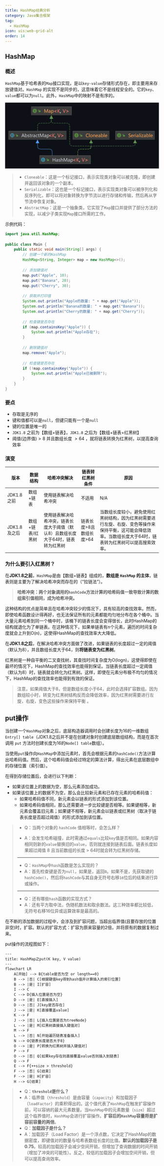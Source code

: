 ```yaml
---
title: HashMap经典分析
category: Java集合框架
tag:
  - HashMap
icon: uis:web-grid-alt
order: 14
---
```


## HashMap

### 概述

`HashMap`基于哈希表的`Map`接口实现，是以`key-value`存储形式存在，即主要用来存放键值对。`HashMap` 的实现不是同步的，这意味着它不是线程安全的。它的`key`、`value`都可以为`null`。此外，`HashMap`中的映射不是有序的。

![image-20240507134836927](images/JCF-06-HashMap/image-20240507134836927.png)

> - `Cloneable`：这是一个标记接口，表示实现类对象可以被克隆，即创建并返回该对象的一个副本。
> - `Serializable`：这也是一个标记接口，表示实现类对象可以被序列化和反序列化，即可以将对象转换为字节流以进行存储和传输，然后再从字节流中恢复对象。
> - `AbstractMap`：这是一个抽象类，它实现了`Map`接口并提供了部分方法的实现，以减少子类实现`Map`接口所需的工作。

示例代码：

```java
import java.util.HashMap;

public class Main {
    public static void main(String[] args) {
        // 创建一个新的HashMap
        HashMap<String, Integer> map = new HashMap<>();

        // 添加键值对
        map.put("Apple", 10);
        map.put("Banana", 20);
        map.put("Cherry", 30);

        // 获取并打印值
        System.out.println("Apple的数量: " + map.get("Apple"));
        System.out.println("Banana的数量: " + map.get("Banana"));
        System.out.println("Cherry的数量: " + map.get("Cherry"));

        // 检查键是否存在
        if (map.containsKey("Apple")) {
            System.out.println("Apple存在");
        }

        // 删除键值对
        map.remove("Apple");

        // 检查键是否存在
        if (!map.containsKey("Apple")) {
            System.out.println("Apple已被删除");
        }
    }
}
```

### 要点

- 存取是无序的
- 键和值都可以是`null`，但键只能有一个是`null`
- 键的位置是唯一的
- `JDK1.8` 之前为【数组+链表】，`JDK1.8` 之后为【数组+链表+红黑树】
- 阈值(边界值)$>8$ 并且数组长度 $>64$ ，就将链表转换为红黑树，以提高查询效率

### 演变

| 版本        | 数据结构      | 哈希冲突解决                                     | 链表转红黑树条件       | 原因                                                                               |
|-----------|-----------|--------------------------------------------|----------------|----------------------------------------------------------------------------------|
| JDK1.8之前  | 数组+链表     | 使用链表解决哈希冲突                                 | 不适用            | N/A                                                                              |
| JDK1.8及之后 | 数组+链表/红黑树 | 使用链表解决哈希冲突，链表长度大于阈值（默认8）且数组长度大于64时，链表转为红黑树 | 链表长度>8且数组长度>64 | 当数组长度较小，避免使用红黑树结构，因为红黑树需要进行左旋、右旋、变色等操作来保持平衡，这可能会降低效率。当数组长度大于64时，链表转为红黑树可以提高搜索效率。 |

### 为什么要引入红黑树？

在**JDK1.8之前**，`HashMap`是由【数组+链表】组成的，**数组是 `HashMap` 的主体**，链表则是主要为了解决哈希冲突而存在的（“拉链法”）。

> **哈希冲突：两个对象调用的`hashCode`方法计算的哈希码值一致导致计算的数组索引值相同，成为哈希冲突。**

这种结构的优点是简单且在哈希冲突较少的情况下，具有较高的查找效率。然而，即使哈希函数设计得再好，也无法保证所有的元素都能均匀地分布在各个桶中。当大量元素哈希到同一个桶中时，该桶下的链表长度会变得很长，此时HashMap的结构就退化为了单链表。在这种情况下，如果单链表有n个元素，遍历的时间复杂度就会上升到O(n)，这使得HashMap的查找效率大大降低。

在**JDK1.8之后**，在解决哈希冲突方面做了改进，如果链表的长度超过一定的阈值（默认为8），并且数组长度大于64，则**将链表变为红黑树**。

红黑树是一种自平衡的二叉查找树，其查找时间复杂度为O(logn)，这使得即使在最坏的情况下，HashMap的查找效率也能得到保证。当链表长度超过一定阈值（默认为8）时，链表就会转化为红黑树。这样，即使在元素分布极不均匀的情况下，HashMap的查找效率也能得到有效的保证。

> 注意，如果阈值大于8，但是数组长度小于64，此时会选择扩容数组。因为数组较小时，转变为红黑树结构反而会降低效率，因为红黑树需要进行左旋，右旋，变色这些操作来保持平衡 。

## put操作

当创建一个`HashMap`对象之后，底层构造器调用时会创建长度为16的一维数组`Entry[] table`（JDK1.8之后并不是在创建对象时创建底层数组结构，而是在首次调用 `put` 方法时创建长度为16的`Node[] table`数组）。

当使用`put`操作向`HashMap`中添加元素时，首先会根据元素的`hashCode()`方法计算出哈希码值。然后，这个哈希码值会经过特定的算法计算，得出元素在底层数组中的存储位置（索引值）。

在得到存储位置后，会进行以下判断：

- 如果该位置上的数据为空，那么元素添加成功。
- 如果该位置上的数据不为空，那么会比较新元素和已存在元素的哈希码值：
  - 如果哈希码值不同，新元素会以链表的形式添加到该位置。
  - 如果哈希码值相同，那么还需要进一步比较键是否相等。如果键相等，新元素会覆盖旧元素；如果键不相等，新元素会以链表或红黑树（取决于链表长度是否超过阈值）的形式添加到该位置。

>- Q：当两个对象的 `hashCode` 值相等时，会怎么样？
>
>- A：会发生哈希碰撞，此时需通过`equals`比较`key`值是否相同。如果内容相同则新的`value`替换旧的`value`，否则就连接到链表后面。链表长度如果超过阈值 8 且当前数组的长度 > 64时就会转为红黑树存储。
>
>---
>
>- Q：`HashMap`中`hash`函数是怎么实现的？
>- A：首先检查键是否为`null`，如果是，返回`0`。如果不是，先获取键的`hashCode()`，然后将`hashCode`与其自身无符号右移`16`位后的结果进行异或操作。
>
>---
>
>- Q：还有哪些`hash`函数的实现方式？
>- A：还有平方取中法，伪随机数法和取余数法。这三种效率都比较低，无符号右移16位异或运算效率是最高的。

在不断的添加数据的过程中，会涉及到扩容问题，当超出临界值(且要存放的位置非空)时，扩容。默认的扩容方式：扩容为原来容量的2倍，并将原有的数据复制过来。

put操作的流程图如下：

```mermaid
---
title: HashMap之put(K key, V value)
---
flowchart LR
    A[开始] --> B{table是否为空 or length==0}
    B --> |否| C[根据键值key得到hash值并计算插入的索引位置]
    B --> |是| I[扩容]
    I --> C
    C --> D{插入位置是否为空}
    D --> |是| E[直接插入]
    D --> |否| J[key是否存在]
    J --> |是| K[直接覆盖value]
    K --> F
    J --> |否| L{插入位置是否为treeNode}
    L --> |是| M[红黑树直接插入键值对]
    M --> F
    L --> |否| N[开始遍历链表准备插入]
    N --> O{链表长度是否大于8}
    O --> |是| P[转换为红黑树并插入键值对]
    P --> F
    O --> |否| Q[如果key存在则直接覆盖value否则插入到链表]
    Q --> F
    E --> F{++size > threshold}
    F --> |否| G[结束]
    F --> |是| H[扩容]
    H --> G[结束]
```

> - Q：**`threshold`是什么？**
> - A：临界值（`threshold`）是由容量（`capacity`）和加载因子（`loadFactor`）的乘积得出的。这个值代表了`HashMap`在触发扩容操作前，可以容纳的最大元素数量。当`HashMap`中的元素数量（`size`）超过这个临界值时，`HashMap`会进行扩容操作。**扩容后的`HashMap`容量将是扩容前容量的两倍**。
> - Q：**加载因子是什么？**
> - A：加载因子（Load Factor）是一个浮点数，它决定了HashMap的数据密度，即键值对的数量与哈希表数组长度的比值。**默认的加载因子是0.75**。较高的加载因子会减少空间开销，但增加了查询数据的时间开销（增加了冲突的可能性）。反之，较低的加载因子会增加空间开销，但可以提高查询效率。
